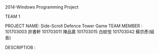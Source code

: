 2014-Windows Programming Project

TEAM  1


PROJECT NAME: Side-Scroll Defence Tower Game
TEAM MEMBER : 
              101703003 許書軒
              101703011 陳品嘉
              101703015 白紋愷
              101703042 蘇宗彥(組長)
              
DESCRIPTIOB :
